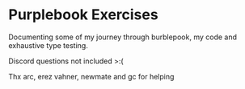 # Purplebook Exercises
Documenting some of my journey through burblepook, my code and exhaustive type testing. 

Discord questions not included >:(

Thx arc, erez vahner, newmate and gc for helping
